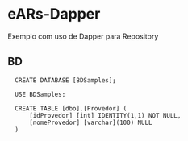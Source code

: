 # eARs-Dapper
Exemplo com uso de Dapper para Repository

## BD

```tsql
  CREATE DATABASE [BDSamples];
  
  USE BDSamples;
  
  CREATE TABLE [dbo].[Provedor] (
	  [idProvedor] [int] IDENTITY(1,1) NOT NULL,
	  [nomeProvedor] [varchar](100) NULL 
  )  
  
```
